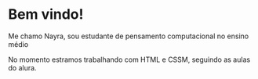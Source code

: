 # Bem vindo!

Me chamo Nayra, sou estudante de pensamento computacional no ensino médio

No momento estramos trabalhando com HTML e CSSM, seguindo as aulas do alura.
